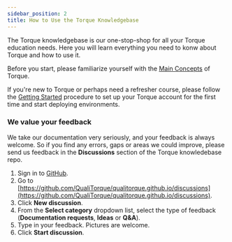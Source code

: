 ```yaml
---
sidebar_position: 2
title: How to Use the Torque Knowledgebase
---
```


The Torque knowledgebase is our one-stop-shop for all your Torque education needs. Here you will learn everything you need to konw about Torque and how to use it.

Before you start, please familiarize yourself with the [Main Concepts](/overview/The%20Torque%20Terminology) of Torque.

If you're new to Torque or perhaps need a refresher course, please follow the [Getting Started](/getting-started/Create%20an%20account) procedure to set up your Torque account for the first time and start deploying environments.

### We value your feedback
We take our documentation very seriously, and your feedback is always welcome. So if you find any errors, gaps or areas we could improve, please send us feedback in the __Discussions__ section of the Torque knowledebase repo.

1. Sign in to [GitHub](https://github.com/).
2. Go to [https://github.com/QualiTorque/qualitorque.github.io/discussions](https://github.com/QualiTorque/qualitorque.github.io/discussions).
3. Click __New discussion__.
4. From the __Select category__ dropdown list, select the type of feedback (__Documentation requests__, __Ideas__ or __Q&A__).
5. Type in your feedback. Pictures are welcome.
8. Click __Start discussion__.